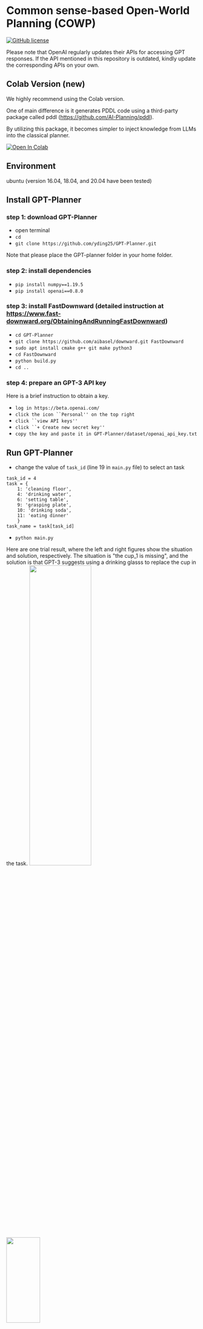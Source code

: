 # Common sense-based Open-World Planning (COWP)

[![GitHub license](https://img.shields.io/badge/license-MIT-blue.svg)](https://github.com/facebookresearch/home-robot/blob/main/LICENSE)

Please note that OpenAI regularly updates their APIs for accessing GPT responses. If the API mentioned in this repository is outdated, kindly update the corresponding APIs on your own.

## Colab Version (new)
We highly recommend using the Colab version.

One of main difference is it generates PDDL code using a third-party package called pddl (https://github.com/AI-Planning/pddl).

By utilizing this package, it becomes simpler to inject knowledge from LLMs into the classical planner.

[![Open In Colab](https://colab.research.google.com/assets/colab-badge.svg)](https://colab.research.google.com/drive/1NLo7W2TpfZEpZ3GG3uxbl1q9ul1bBDrA?usp=sharing)

## Environment
ubuntu (version 16.04, 18.04, and 20.04 have been tested) <br />

## Install GPT-Planner
### step 1: download GPT-Planner
* open terminal
* `cd`
*  `git clone https://github.com/yding25/GPT-Planner.git`

Note that please place the GPT-planner folder in your home folder.
### step 2: install dependencies
* `pip install numpy==1.19.5`
*  `pip install openai==0.8.0`
### step 3: install FastDownward (detailed instruction at https://www.fast-downward.org/ObtainingAndRunningFastDownward)
* `cd GPT-Planner`
* `git clone https://github.com/aibasel/downward.git FastDownward`
* `sudo apt install cmake g++ git make python3`
* `cd FastDownward`
* `python build.py`
* `cd ..`
### step 4: prepare an GPT-3 API key
Here is a brief instruction to obtain a key. 
* `log in https://beta.openai.com/`
* `click the icon ``Personal'' on the top right`
* `click ``view API keys''`
* `click ``+ Create new secret key''`
* `copy the key and paste it in GPT-Planner/dataset/openai_api_key.txt`

## Run GPT-Planner
* change the value of `task_id` (line 19 in `main.py` file) to select an task
```
task_id = 4
task = {
    1: 'cleaning floor',
    4: 'drinking water',
    6: 'setting table',
    9: 'grasping plate',
    10: 'drinking soda',
    11: 'eating dinner'
    }
task_name = task[task_id]
```

* `python main.py`

Here are one trial result, where the left and right figures show the situation and solution, respectively. The situation is "the cup_1 is missing", and the solution is that GPT-3 suggests using a drinking glasss to replace the cup in the task.
<img src="https://github.com/yding25/GPT-Planner/blob/master/dataset/situation.png" width="57%" height="45%">

<img src="https://github.com/yding25/GPT-Planner/blob/master/dataset/solution.png" width="42%" height="24%">

## Experiment Results
All experiment results (log files) can be found in the folder "/GPT-Planner/results". For example, the below figure shows situation0 in task4 has been handled in some trials, and some are not.

<img src="https://github.com/yding25/GPT-Planner/blob/master/dataset/result.png" width="42%" height="24%">

## Citation and Reference
```
@article{ding2023integrating,
  title={Integrating Action Knowledge and LLMs for Task Planning and Situation Handling in Open Worlds},
  author={Ding, Yan and Zhang, Xiaohan and Amiri, Saeid and Cao, Nieqing and Yang, Hao and Kaminski, Andy and Esselink, Chad and Zhang, Shiqi},
  journal={arXiv preprint arXiv:2305.17590},
  year={2023}
}
@article{ding2022robot,
  title={Robot task planning and situation handling in open worlds},
  author={Ding, Yan and Zhang, Xiaohan and Amiri, Saeid and Cao, Nieqing and Yang, Hao and Esselink, Chad and Zhang, Shiqi},
  journal={arXiv preprint arXiv:2210.01287},
  year={2022}
}
```

